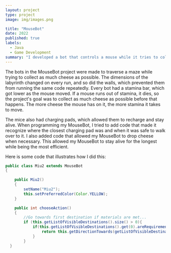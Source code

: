 ```yaml
---
layout: project
type: project
image: img/images.png

title: "MouseBot"
date: 2022
published: true
labels:
  - Java
  - Game Development
summary: "I developed a bot that controls a mouse while it tries to collect as much cheese as it can before running out of stamina."
---
```


The bots in the MouseBot project were made to traverse a maze while trying to collect as much cheese as possible. The dimensions of the labyrinth changed on every run, and so did the walls, which prevented them from running the same code repeatedly. Every bot had a stamina bar, which got lower as the mouse moved. If a mouse runs out of stamina, it dies, so the project's goal was to collect as much cheese as possible before that happens. The more cheese the mouse has on it, the more stamina it takes to move.

The mice also had charging pads, which allowed them to recharge and stay alive. When programming my MouseBot, I tried to add code that made it recognize where the closest charging pad was and when it was safe to walk over to it. I also added code that allowed my MouseBot to drop cheese when necessary. This allowed my MouseBot to stay alive for the longest while being the most efficient.

Here is some code that illustrates how I did this:

```java
public class Miu2 extends MouseBot
{

    public Miu2()
    {
        setName("Miu2");
        this.setPreferredColor(Color.YELLOW);
    }

    public int chooseAction()
    {
        //Go towards first destination if materials are met...
        if (this.getListOfVisibleDestinations().size() > 0){
            if(this.getListOfVisibleDestinations().get(0).areRequirementsMet(this.getMyMaterialList())){
                return this.getDirectionTowards(getListOfVisibleDestinations().get(0));
            }
        }
  }
```
